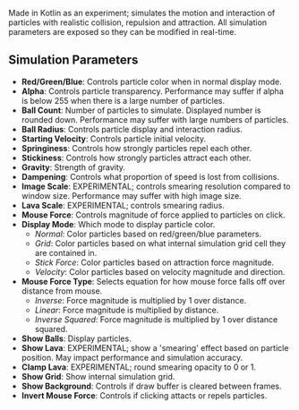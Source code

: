  Made in Kotlin as an experiment; simulates the motion and interaction of particles with realistic collision, repulsion and attraction. 
 All simulation parameters are exposed so they can be modified in real-time. 

 ## Simulation Parameters
 - **Red/Green/Blue**: Controls particle color when in normal display mode.
 - **Alpha**: Controls particle transparency. Performance may suffer if alpha is below 255 when there is a large number of particles.
 - **Ball Count**: Number of particles to simulate. Displayed number is rounded down. Performance may suffer with large numbers of particles.
 - **Ball Radius**: Controls particle display and interaction radius.
 - **Starting Velocity**: Controls particle initial velocity.
 - **Springiness**: Controls how strongly particles repel each other.
 - **Stickiness**: Controls how strongly particles attract each other.
 - **Gravity**: Strength of gravity.
 - **Dampening**: Controls what proportion of speed is lost from collisions.
 - **Image Scale**: EXPERIMENTAL; controls smearing resolution compared to window size. Performance may suffer with high image size.
 - **Lava Scale**: EXPERIMENTAL; controls smearing radius.
 - **Mouse Force**: Controls magnitude of force applied to particles on click.
 - **Display Mode**: Which mode to display particle color.
   - *Normal*: Color particles based on red/green/blue parameters.
   - *Grid*: Color particles based on what internal simulation grid cell they are contained in.
   - *Stick Force*: Color particles based on attraction force magnitude.
   - *Velocity*: Color particles based on velocity magnitude and direction.
 - **Mouse Force Type**: Selects equation for how mouse force falls off over distance from mouse.
   - *Inverse*: Force magnitude is multiplied by 1 over distance.
   - *Linear*: Force magnitude is multiplied by distance.
   - *Inverse Squared*: Force magnitude is multiplied by 1 over distance squared.
 - **Show Balls**: Display particles.
 - **Show Lava**: EXPERIMENTAL; show a 'smearing' effect based on particle position. May impact performance and simulation accuracy.
 - **Clamp Lava**: EXPERIMENTAL; round smearing opacity to 0 or 1.
 - **Show Grid**: Show internal simulation grid.
 - **Show Background**: Controls if draw buffer is cleared between frames.
 - **Invert Mouse Force**: Controls if clicking attacts or repels particles.
